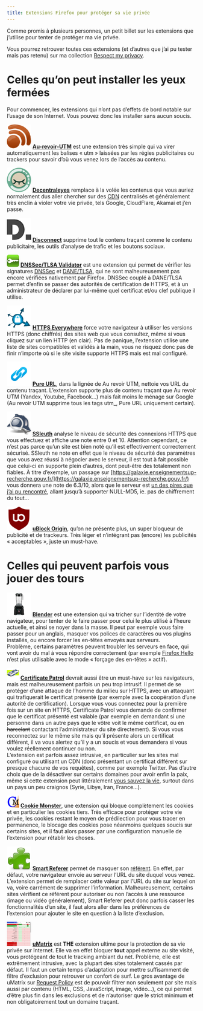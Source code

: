 ```yaml
---
title: Extensions Firefox pour protéger sa vie privée
---
```


Comme promis à plusieurs personnes, un petit billet sur les extensions que j’utilise pour tenter de protéger ma vie privée.

Vous pourrez retrouver toutes ces extensions (et d’autres que j’ai pu tester mais pas retenu) sur ma collection [Respect my privacy](https://addons.mozilla.org/firefox/collections/aeris22/pr/).

# Celles qu’on peut installer les yeux fermées

Pour commencer, les extensions qui n’ont pas d’effets de bord notable sur l’usage de son Internet.
Vous pouvez donc les installer sans aucun soucis.

![Au revoir UTM](/assets/images/20151208/au-revoir-utm.png) **[Au-revoir-UTM](https://addons.mozilla.org/firefox/addon/au-revoir-utm/)** est une extension très simple qui va virer automatiquement les balises « utm » laissées par les régies publicitaires ou trackers pour savoir d’où vous venez lors de l’accès au contenu.

![Decentraleyes](/assets/images/20151208/decentraleyes.png) **[Decentraleyes](https://addons.mozilla.org/firefox/addon/decentraleyes/)** remplace à la volée les contenus que vous auriez normalement dus aller chercher sur des [CDN](https://en.wikipedia.org/wiki/Content_delivery_network) centralisés et généralement très enclin à violer votre vie privée, tels Google, CloudFlare, Akamai et j’en passe.

![Disconnect](/assets/images/20151208/disconnect.png) **[Disconnect](https://addons.mozilla.org/firefox/addon/disconnect/)** supprime tout le contenu traçant comme le contenu publicitaire, les outils d’analyse de trafic et les boutons sociaux.

![DNSSec/TLSA Validator](/assets/images/20151208/dnssec-tlsa-validator.png) **[DNSSec/TLSA Validator](https://addons.mozilla.org/firefox/addon/dnssec-validator/)** est une extension qui permet de vérifier les signatures [DNSSec](https://fr.wikipedia.org/wiki/Domain_Name_System_Security_Extensions) et [DANE/TLSA](https://fr.wikipedia.org/wiki/DNS_-_based_Authentication_of_Named_Entities), qui ne sont malheureusement pas encore vérifiées nativement par Firefox.
DNSSec couplé à DANE/TLSA permet d’enfin se passer des autorités de certification de HTTPS, et à un administrateur de déclarer par lui-même quel certificat et/ou clef publique il utilise.

![HTTPS Everywhere](/assets/images/20151208/https-everywhere.png) **[HTTPS Everywhere](https://addons.mozilla.org/firefox/addon/https-everywhere/)** force votre navigateur à utiliser les versions HTTPS (donc chiffrés) des sites web que vous consultez, même si vous cliquez sur un lien HTTP (en clair).
Pas de panique, l’extension utilise une liste de sites compatibles et validés à la main, vous ne risquez donc pas de finir n’importe où si le site visite supporte HTTPS mais est mal configuré.

![Pure URL](/assets/images/20151208/pure-url.png) **[Pure URL](https://addons.mozilla.org/firefox/addon/pure-url/)**, dans la lignée de Au revoir UTM, nettoie vos URL du contenu traçant.
L’extension supporte plus de contenu traçant que Au revoir UTM (Yandex, Youtube, Facebook…) mais fait moins le ménage sur Google (Au revoir UTM supprime tous les tags utm_, Pure URL uniquement certain).

![SSleuth](/assets/images/20151208/ssleuth.png) **[SSleuth](https://addons.mozilla.org/firefox/addon/ssleuth/)** analyse le niveau de sécurité des connexions HTTPS que vous effectuez et affiche une note entre 0 et 10.
Attention cependant, ce n’est pas parce qu’un site est bien noté qu’il est effectivement correctement sécurisé.
SSleuth ne note en effet que le niveau de sécurité des paramètres que vous avez réussi à négocier avec le serveur, il est tout à fait possible que celui-ci en supporte plein d’autres, dont peut-être des totalement non fiables.
À titre d’exemple, un passage sur [https://galaxie.enseignementsup-recherche.gouv.fr/](https://galaxie.enseignementsup-recherche.gouv.fr/) vous donnera une note de 6.3/10, alors que le serveur est [un des pires que j’ai pu rencontré](https://tls.imirhil.fr/https/galaxie.enseignementsup-recherche.gouv.fr), allant jusqu’à supporter NULL-MD5, ie. pas de chiffrement du tout…

![uBlock Origin](/assets/images/20151208/u-block.png) **[uBlock Origin](https://addons.mozilla.org/firefox/addon/ublock-origin/)**, qu’on ne présente plus, un super bloqueur de publicité et de trackeurs. Très léger et n’intégrant pas (encore) les publicités « acceptables », juste un must-have.

# Celles qui peuvent parfois vous jouer des tours

![Blender](/assets/images/20151208/blender.png) **[Blender](https://addons.mozilla.org/firefox/addon/blender-1/)** est une extension qui va tricher sur l’identité de votre navigateur, pour tenter de le faire passer pour celui le plus utilisé à l’heure actuelle, et ainsi se noyer dans la masse.
Il peut par exemple vous faire passer pour un anglais, masquer vos polices de caractères ou vos plugins installés, ou encore forcer les en-têtes envoyés aux serveurs.  
Problème, certains paramètres peuvent troubler les serveurs en face, qui vont avoir du mal à vous répondre correctement (par exemple [Firefox Hello](https://www.mozilla.org/firefox/hello/) n’est plus utilisable avec le mode « forçage des en-têtes » actif).

![Certificate Patrol](/assets/images/20151208/certificate-patrol.png) **[Certificate Patrol](https://addons.mozilla.org/firefox/addon/certificate-patrol/)** devrait aussi être un must-have sur les navigateurs, mais est malheureusement parfois un peu trop intrusif.
Il permet de se protéger d’une attaque de l’homme du milieu sur HTTPS, avec un attaquant qui trafiquerait le certificat présenté (par exemple avec la coopération d’une autorité de certification).
Lorsque vous vous connectez pour la première fois sur un site en HTTPS, Certificate Patrol vous demande de confirmer que le certificat présenté est valable (par exemple en demandant si une personne dans un autre pays que le vôtre voit le même certificat, ou en <s>harcelant</s> contactant l’administrateur du site directement).
Si vous vous reconnectez sur le même site mais qu’il présente alors un certificat différent, il va vous alertez qu’il y a un soucis et vous demandera si vous voulez réellement continuer ou non.  
L’extension est parfois assez intrusive, en particulier sur les sites mal configuré ou utilisant un CDN (donc présentant un certificat différent sur presque chacune de vos requêtes), comme par exemple Twitter.
Pas d’autre choix que de la désactiver sur certains domaines pour avoir enfin la paix, même si cette extension peut littéralement [vous sauvez la vie](https://status.imirhil.fr/conversation/10144#notice-11924), surtout dans un pays un peu craignos (Syrie, Libye, Iran, France…). 

![Cookie Monster](/assets/images/20151208/cookie-monster.png) **[Cookie Monster](https://addons.mozilla.org/firefox/addon/cookie-monster/)**, une extension qui bloque complètement les cookies et en particulier les cookies tiers.
Très efficace pour protéger votre vie privée, les cookies restant le moyen de prédilection pour vous tracer en permanence, le blocage des cookies pose néanmoins quelques soucis sur certains sites, et il faut alors passer par une configuration manuelle de l’extension pour rétablir les choses.

![Smart Referer](/assets/images/20151208/smart-referer.png) **[Smart Referer](https://addons.mozilla.org/firefox/addon/smart-referer/)** permet de masquer son [référent](https://fr.wikipedia.org/wiki/Référent_(informatique)). En effet, par défaut, votre navigateur envoie au serveur l’URL du site duquel vous venez.
L’extension permet de remplacer cette valeur par l’URL du site sur lequel on va, voire carrément de supprimer l’information.
Malheureusement, certains sites vérifient ce référent pour autoriser ou non l’accès à une ressource (image ou vidéo généralement), Smart Referer peut donc parfois casser les fonctionnalités d’un site, il faut alors aller dans les préférences de l’extension pour ajouter le site en question à la liste d’exclusion.

![uMatrix](/assets/images/20151208/u-matrix.png) **[uMatrix](https://addons.mozilla.org/firefox/addon/umatrix/)** est **THE** extension ultime pour la protection de sa vie privée sur Internet.
Elle va en effet bloquer **tout** appel externe au site visité, vous protégeant de tout le tracking ambiant du net.
Problème, elle est extrêmement intrusive, avec la plupart des sites totalement cassés par défaut.
Il faut un certain temps d’adaptation pour mettre suffisamment de filtre d’exclusion pour retrouver un confort de surf.
Le gros avantage de uMatrix sur [Request Policy](https://addons.mozilla.org/firefox/addon/requestpolicy/) est de pouvoir filtrer non seulement par site mais aussi par contenu (HTML, CSS, JavaScript, image, vidéo…), ce qui permet d’être plus fin dans les exclusions et de n’autoriser que le strict minimum et non obligatoirement tout un domaine traçant.
